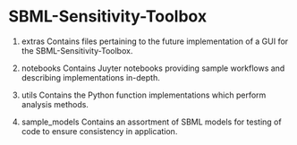 # SBML-Sensitivity-Toolbox

1. extras
  Contains files pertaining to the future implementation of a GUI for the SBML-Sensitivity-Toolbox.

2. notebooks
  Contains Juyter notebooks providing sample workflows and describing implementations in-depth.

3. utils
  Contains the Python function implementations which perform analysis methods.
  
4. sample_models
  Contains an assortment of SBML models for testing of code to ensure consistency in application. 